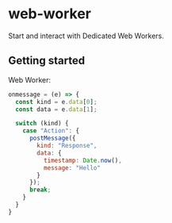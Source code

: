 # web-worker

Start and interact with Dedicated Web Workers.

## Getting started

Web Worker:
```js
onmessage = (e) => {
  const kind = e.data[0];
  const data = e.data[1];

  switch (kind) {
    case "Action": {
      postMessage({
        kind: "Response",
        data: {
          timestamp: Date.now(),
          message: "Hello"
        }
      });
      break;
    }
  }
}
```
